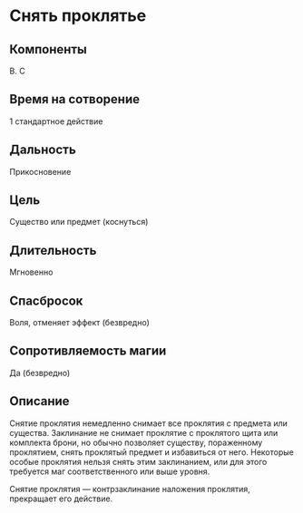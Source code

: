 # Снять проклятье

## Компоненты
В. С

## Время на сотворение
1 стандартное действие

## Дальность
Прикосновение

## Цель
Существо или предмет (коснуться)

## Длительность
Мгновенно

## Спасбросок
Воля, отменяет эффект (безвредно)

## Сопротивляемость магии
Да (безвредно)

## Описание
Снятие проклятия немедленно снимает все проклятия с предмета или существа. Заклинание не снимает проклятие с проклятого щита или комплекта брони, но обычно позволяет существу, пораженному проклятием, снять проклятый предмет и избавиться от него. Некоторые особые проклятия нельзя снять этим заклинанием, или для этого требуется маг соответственного или выше уровня.

Снятие проклятия — контрзаклинание наложения проклятия, прекращает его действие.